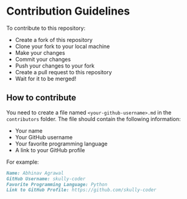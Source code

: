 # Contribution Guidelines

To contribute to this repository:
- Create a fork of this repository
- Clone your fork to your local machine
- Make your changes
- Commit your changes
- Push your changes to your fork
- Create a pull request to this repository
- Wait for it to be merged!

## How to contribute
You need to create a file named `<your-github-username>.md` in the `contributors` folder. The file should contain the following information:
- Your name
- Your GitHub username
- Your favorite programming language
- A link to your GitHub profile

For example:
```md
Name: Abhinav Agrawal
GitHub Username: skully-coder
Favorite Programming Language: Python
Link to GitHub Profile: https://github.com/skully-coder
```